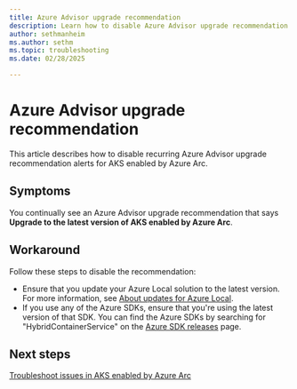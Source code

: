 ```yaml
---
title: Azure Advisor upgrade recommendation
description: Learn how to disable Azure Advisor upgrade recommendation alerts.
author: sethmanheim
ms.author: sethm
ms.topic: troubleshooting
ms.date: 02/28/2025

---
```


# Azure Advisor upgrade recommendation

This article describes how to disable recurring Azure Advisor upgrade recommendation alerts for AKS enabled by Azure Arc.

## Symptoms

You continually see an Azure Advisor upgrade recommendation that says **Upgrade to the latest version of AKS enabled by Azure Arc**.

## Workaround

Follow these steps to disable the recommendation:

- Ensure that you update your Azure Local solution to the latest version. For more information, see [About updates for Azure Local](/azure/azure-local/update/about-updates-23h2).
- If you use any of the Azure SDKs, ensure that you're using the latest version of that SDK. You can find the Azure SDKs by searching for "HybridContainerService" on the [Azure SDK releases](https://azure.github.io/azure-sdk/) page.

## Next steps

[Troubleshoot issues in AKS enabled by Azure Arc](aks-troubleshoot.md)

